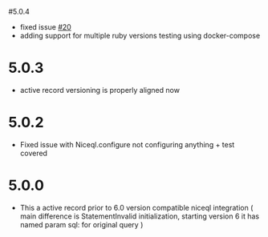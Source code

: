 #5.0.4
* fixed issue [#20](https://github.com/alekseyl/niceql/issues/20)
* adding support for multiple ruby versions testing using docker-compose

# 5.0.3
* active record versioning is properly aligned now

# 5.0.2
* Fixed issue with Niceql.configure not configuring anything + test covered

# 5.0.0

* This a active record prior to 6.0 version compatible niceql integration 
  ( main difference is StatementInvalid initialization, starting version 6 it has named param sql: for original query ) 